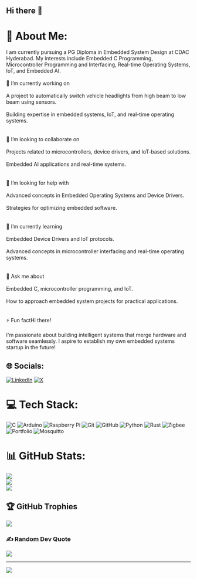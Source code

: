 ## Hi there 👋

<!--
**Priyanshu170120/Priyanshu170120** is a ✨ _special_ ✨ repository because its `README.md` (this file) appears on your GitHub profile.

Here are some ideas to get you started:

- 🔭 I’m currently working on ...
- 🌱 I’m currently learning ...
- 👯 I’m looking to collaborate on ...
- 🤔 I’m looking for help with ...
- 💬 Ask me about ...
- 📫 How to reach me: ...
- 😄 Pronouns: ...
- ⚡ Fun fact: ...
-->

# 💫 About Me:
I am currently pursuing a PG Diploma in Embedded System Design at CDAC Hyderabad. My interests include Embedded C Programming, Microcontroller Programming and Interfacing, Real-time Operating Systems, IoT, and Embedded AI.<br><br>🔭 I’m currently working on<br><br>A project to automatically switch vehicle headlights from high beam to low beam using sensors.<br><br>Building expertise in embedded systems, IoT, and real-time operating systems.<br><br><br>👯 I’m looking to collaborate on<br><br>Projects related to microcontrollers, device drivers, and IoT-based solutions.<br><br>Embedded AI applications and real-time systems.<br><br><br>🤝 I’m looking for help with<br><br>Advanced concepts in Embedded Operating Systems and Device Drivers.<br><br>Strategies for optimizing embedded software.<br><br><br>🌱 I’m currently learning<br><br>Embedded Device Drivers and IoT protocols.<br><br>Advanced concepts in microcontroller interfacing and real-time operating systems.<br><br><br>💬 Ask me about<br><br>Embedded C, microcontroller programming, and IoT.<br><br>How to approach embedded system projects for practical applications.<br><br><br>⚡ Fun factHi there! <br><br>I'm passionate about building intelligent systems that merge hardware and software seamlessly. I aspire to establish my own embedded systems startup in the future!


## 🌐 Socials:
[![LinkedIn](https://img.shields.io/badge/LinkedIn-%230077B5.svg?logo=linkedin&logoColor=white)](https://linkedin.com/in/https://www.linkedin.com/in/priyanshu-singh-52721b204) [![X](https://img.shields.io/badge/X-black.svg?logo=X&logoColor=white)](https://x.com/@Priyanshu175025) 

# 💻 Tech Stack:
![C](https://img.shields.io/badge/c-%2300599C.svg?style=for-the-badge&logo=c&logoColor=white) ![Arduino](https://img.shields.io/badge/-Arduino-00979D?style=for-the-badge&logo=Arduino&logoColor=white) ![Raspberry Pi](https://img.shields.io/badge/-Raspberry_Pi-C51A4A?style=for-the-badge&logo=Raspberry-Pi) ![Git](https://img.shields.io/badge/git-%23F05033.svg?style=for-the-badge&logo=git&logoColor=white) ![GitHub](https://img.shields.io/badge/github-%23121011.svg?style=for-the-badge&logo=github&logoColor=white) ![Python](https://img.shields.io/badge/python-3670A0?style=for-the-badge&logo=python&logoColor=ffdd54) ![Rust](https://img.shields.io/badge/rust-%23000000.svg?style=for-the-badge&logo=rust&logoColor=white) ![Zigbee](https://img.shields.io/badge/zigbee-%23EB0443.svg?style=for-the-badge&logo=zigbee&logoColor=white) ![Portfolio](https://img.shields.io/badge/Portfolio-%23000000.svg?style=for-the-badge&logo=firefox&logoColor=#FF7139) ![Mosquitto](https://img.shields.io/badge/mosquitto-%233C5280.svg?style=for-the-badge&logo=eclipsemosquitto&logoColor=white)
# 📊 GitHub Stats:
![](https://github-readme-stats.vercel.app/api?username=Priyanshu170120&theme=dark&hide_border=true&include_all_commits=true&count_private=true)<br/>
![](https://github-readme-streak-stats.herokuapp.com/?user=Priyanshu170120&theme=dark&hide_border=true)<br/>
![](https://github-readme-stats.vercel.app/api/top-langs/?username=Priyanshu170120&theme=dark&hide_border=true&include_all_commits=true&count_private=true&layout=compact)

## 🏆 GitHub Trophies
![](https://github-profile-trophy.vercel.app/?username=Priyanshu170120&theme=onedark&no-frame=true&no-bg=true&margin-w=4)

### ✍️ Random Dev Quote
![](https://quotes-github-readme.vercel.app/api?type=horizontal&theme=dark)

---
[![](https://visitcount.itsvg.in/api?id=Priyanshu170120&icon=5&color=1)](https://visitcount.itsvg.in)


